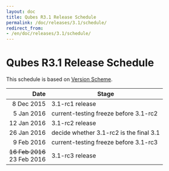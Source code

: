 ```yaml
---
layout: doc
title: Qubes R3.1 Release Schedule
permalink: /doc/releases/3.1/schedule/
redirect_from:
- /en/doc/releases/3.1/schedule/
---
```


Qubes R3.1 Release Schedule
===========================

This schedule is based on [Version Scheme](/doc/version-scheme/#release-schedule).

|  Date       | Stage                                   |
| -----------:| --------------------------------------- |
|  8 Dec 2015 | 3.1-rc1 release                         |
|  5 Jan 2016 | current-testing freeze before 3.1-rc2   |
| 12 Jan 2016 | 3.1-rc2 release                         |
| 26 Jan 2016 | decide whether 3.1-rc2 is the final 3.1 |
|  9 Feb 2016 | current-testing freeze before 3.1-rc3   |
| ~~16 Feb 2016~~ <br/> 23 Feb 2016 | 3.1-rc3 release                         |
